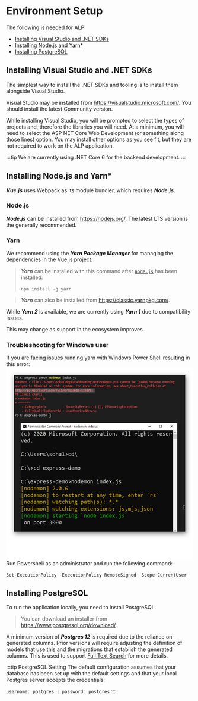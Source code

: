# Environment Setup

The following is needed for ALP:

- [Installing Visual Studio and .NET SDKs](#installing-visual-studio-and-net-sdks)
- [Installing Node.js and Yarn*](#installing-node-js-and-yarn)
- [Installing PostgreSQL](#installing-postgresql)


## Installing Visual Studio and .NET SDKs

The simplest way to install the .NET SDKs and tooling is to install them alongside Visual Studio.

Visual Studio may be installed from https://visualstudio.microsoft.com/. You should install the latest Community version.

While installing Visual Studio, you will be prompted to select the types of projects and, therefore the libraries you will need. At a minimum, you will need to select the ASP NET Core Web Development (or something along those lines) option. You may install other options as you see fit, but they are not required to work on the ALP application.

:::tip We are currently using .NET Core 6 for the backend development.
:::

## Installing Node.js and Yarn*

***Vue.js*** uses Webpack as its module bundler, which requires ***Node.js***.

### Node.js
***Node.js*** can be installed from https://nodejs.org/. The latest LTS version is the generally recommended.

### Yarn
We recommend using the ***Yarn Package Manager*** for managing the dependencies in the Vue.js project.

>***Yarn*** can be installed with this command after [`node.js`](#nodejs) has been installed:
>```
>npm install -g yarn
>```

>***Yarn*** can also be installed from https://classic.yarnpkg.com/. 

While ***Yarn 2*** is available, we are currently using ***Yarn 1*** due to compatibility issues. 

This may change as support in the ecosystem improves.

### Troubleshooting for Windows user

If you are facing issues running yarn with Windows Power Shell resulting in this error:
![Error](../public/guide/Error_while_using_yarn_in_power_shell.png)
Run Powershell as an administrator and run the following command:
```
Set-ExecutionPolicy -ExecutionPolicy RemoteSigned -Scope CurrentUser
```

## Installing PostgreSQL

To run the application locally, you need to install PostgreSQL. 
> You can download an installer from https://www.postgresql.org/download/.

A minimum version of ***Postgres 12*** is required due to the reliance on generated columns. Prior versions will require adjusting the definition of models that use this and the migrations that establish the generated columns. This is used to support [Full Text Search](https://www.npgsql.org/efcore/mapping/full-text-search.html?tabs=pg12%2Cv5) for more details.

:::tip PostgreSQL Setting
The default configuration assumes that your database has been set up with the default settings and that your local Postgres server accepts the credentials: 

`username: postgres | password: postgres`
:::